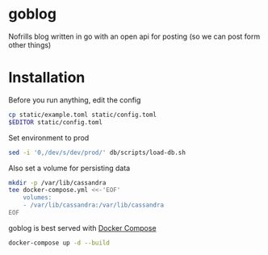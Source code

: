 # goblog

Nofrills blog written in go with an open api for posting (so we can post form other things)

# Installation

Before you run anything, edit the config
```bash
cp static/example.toml static/config.toml
$EDITOR static/config.toml
```

Set environment to prod
```bash
sed -i '0,/dev/s/dev/prod/' db/scripts/load-db.sh
```

Also set a volume for persisting data
```bash
mkdir -p /var/lib/cassandra
tee docker-compose.yml <<-'EOF'
    volumes:
	- /var/lib/cassandra:/var/lib/cassandra
EOF
```

goblog is best served with [Docker Compose](https://github.com/docker/compose)
```bash
docker-compose up -d --build
```
